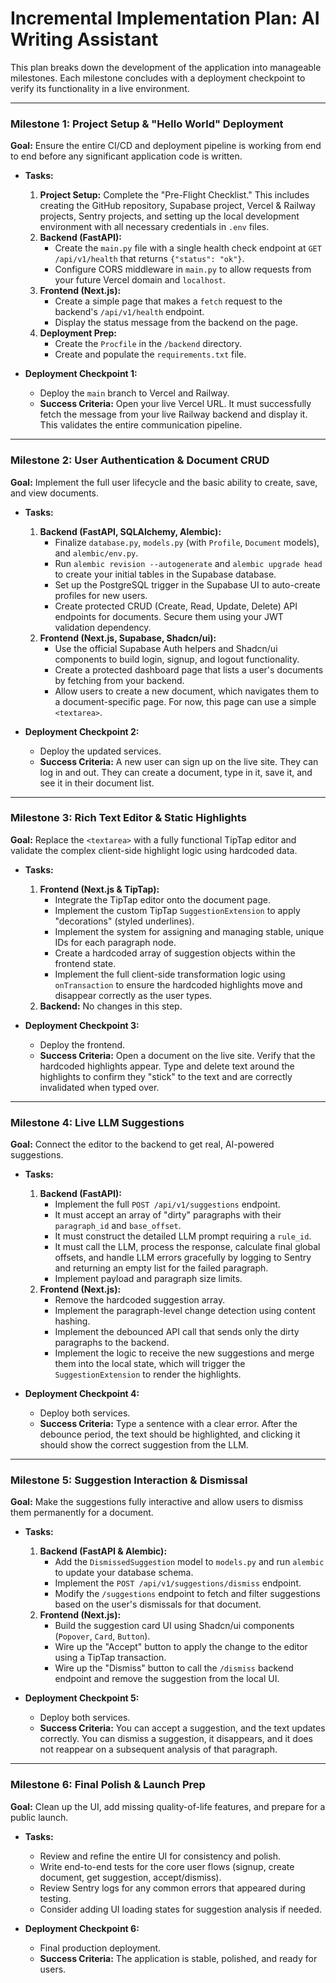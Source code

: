 # Incremental Implementation Plan: AI Writing Assistant

This plan breaks down the development of the application into manageable milestones. Each milestone concludes with a deployment checkpoint to verify its functionality in a live environment.

---

### **Milestone 1: Project Setup & "Hello World" Deployment**

**Goal:** Ensure the entire CI/CD and deployment pipeline is working from end to end before any significant application code is written.

* **Tasks:**
    1.  **Project Setup:** Complete the "Pre-Flight Checklist." This includes creating the GitHub repository, Supabase project, Vercel & Railway projects, Sentry projects, and setting up the local development environment with all necessary credentials in `.env` files.
    2.  **Backend (FastAPI):**
        * Create the `main.py` file with a single health check endpoint at `GET /api/v1/health` that returns `{"status": "ok"}`.
        * Configure CORS middleware in `main.py` to allow requests from your future Vercel domain and `localhost`.
    3.  **Frontend (Next.js):**
        * Create a simple page that makes a `fetch` request to the backend's `/api/v1/health` endpoint.
        * Display the status message from the backend on the page.
    4.  **Deployment Prep:**
        * Create the `Procfile` in the `/backend` directory.
        * Create and populate the `requirements.txt` file.

* **Deployment Checkpoint 1:**
    * Deploy the `main` branch to Vercel and Railway.
    * **Success Criteria:** Open your live Vercel URL. It must successfully fetch the message from your live Railway backend and display it. This validates the entire communication pipeline.

---

### **Milestone 2: User Authentication & Document CRUD**

**Goal:** Implement the full user lifecycle and the basic ability to create, save, and view documents.

* **Tasks:**
    1.  **Backend (FastAPI, SQLAlchemy, Alembic):**
        * Finalize `database.py`, `models.py` (with `Profile`, `Document` models), and `alembic/env.py`.
        * Run `alembic revision --autogenerate` and `alembic upgrade head` to create your initial tables in the Supabase database.
        * Set up the PostgreSQL trigger in the Supabase UI to auto-create profiles for new users.
        * Create protected CRUD (Create, Read, Update, Delete) API endpoints for documents. Secure them using your JWT validation dependency.
    2.  **Frontend (Next.js, Supabase, Shadcn/ui):**
        * Use the official Supabase Auth helpers and Shadcn/ui components to build login, signup, and logout functionality.
        * Create a protected dashboard page that lists a user's documents by fetching from your backend.
        * Allow users to create a new document, which navigates them to a document-specific page. For now, this page can use a simple `<textarea>`.

* **Deployment Checkpoint 2:**
    * Deploy the updated services.
    * **Success Criteria:** A new user can sign up on the live site. They can log in and out. They can create a document, type in it, save it, and see it in their document list.

---

### **Milestone 3: Rich Text Editor & Static Highlights**

**Goal:** Replace the `<textarea>` with a fully functional TipTap editor and validate the complex client-side highlight logic using hardcoded data.

* **Tasks:**
    1.  **Frontend (Next.js & TipTap):**
        * Integrate the TipTap editor onto the document page.
        * Implement the custom TipTap `SuggestionExtension` to apply "decorations" (styled underlines).
        * Implement the system for assigning and managing stable, unique IDs for each paragraph node.
        * Create a hardcoded array of suggestion objects within the frontend state.
        * Implement the full client-side transformation logic using `onTransaction` to ensure the hardcoded highlights move and disappear correctly as the user types.
    2.  **Backend:** No changes in this step.

* **Deployment Checkpoint 3:**
    * Deploy the frontend.
    * **Success Criteria:** Open a document on the live site. Verify that the hardcoded highlights appear. Type and delete text around the highlights to confirm they "stick" to the text and are correctly invalidated when typed over.

---

### **Milestone 4: Live LLM Suggestions**

**Goal:** Connect the editor to the backend to get real, AI-powered suggestions.

* **Tasks:**
    1.  **Backend (FastAPI):**
        * Implement the full `POST /api/v1/suggestions` endpoint.
        * It must accept an array of "dirty" paragraphs with their `paragraph_id` and `base_offset`.
        * It must construct the detailed LLM prompt requiring a `rule_id`.
        * It must call the LLM, process the response, calculate final global offsets, and handle LLM errors gracefully by logging to Sentry and returning an empty list for the failed paragraph.
        * Implement payload and paragraph size limits.
    2.  **Frontend (Next.js):**
        * Remove the hardcoded suggestion array.
        * Implement the paragraph-level change detection using content hashing.
        * Implement the debounced API call that sends only the dirty paragraphs to the backend.
        * Implement the logic to receive the new suggestions and merge them into the local state, which will trigger the `SuggestionExtension` to render the highlights.

* **Deployment Checkpoint 4:**
    * Deploy both services.
    * **Success Criteria:** Type a sentence with a clear error. After the debounce period, the text should be highlighted, and clicking it should show the correct suggestion from the LLM.

---

### **Milestone 5: Suggestion Interaction & Dismissal**

**Goal:** Make the suggestions fully interactive and allow users to dismiss them permanently for a document.

* **Tasks:**
    1.  **Backend (FastAPI & Alembic):**
        * Add the `DismissedSuggestion` model to `models.py` and run `alembic` to update your database schema.
        * Implement the `POST /api/v1/suggestions/dismiss` endpoint.
        * Modify the `/suggestions` endpoint to fetch and filter suggestions based on the user's dismissals for that document.
    2.  **Frontend (Next.js):**
        * Build the suggestion card UI using Shadcn/ui components (`Popover`, `Card`, `Button`).
        * Wire up the "Accept" button to apply the change to the editor using a TipTap transaction.
        * Wire up the "Dismiss" button to call the `/dismiss` backend endpoint and remove the suggestion from the local UI.

* **Deployment Checkpoint 5:**
    * Deploy both services.
    * **Success Criteria:** You can accept a suggestion, and the text updates correctly. You can dismiss a suggestion, it disappears, and it does not reappear on a subsequent analysis of that paragraph.

---

### **Milestone 6: Final Polish & Launch Prep**

**Goal:** Clean up the UI, add missing quality-of-life features, and prepare for a public launch.

* **Tasks:**
    * Review and refine the entire UI for consistency and polish.
    * Write end-to-end tests for the core user flows (signup, create document, get suggestion, accept/dismiss).
    * Review Sentry logs for any common errors that appeared during testing.
    * Consider adding UI loading states for suggestion analysis if needed.

* **Deployment Checkpoint 6:**
    * Final production deployment.
    * **Success Criteria:** The application is stable, polished, and ready for users.

